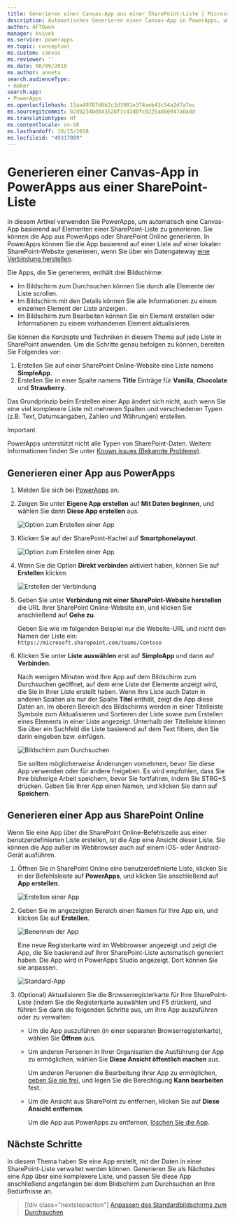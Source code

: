 ```yaml
---
title: Generieren einer Canvas-App aus einer SharePoint-Liste | Microsoft-Dokumentation
description: Automatisches Generieren einer Canvas-App in PowerApps, um Daten in einer SharePoint-Liste zu verwalten
author: AFTOwen
manager: kvivek
ms.service: powerapps
ms.topic: conceptual
ms.custom: canvas
ms.reviewer: ''
ms.date: 08/09/2018
ms.author: anneta
search.audienceType:
- maker
search.app:
- PowerApps
ms.openlocfilehash: 15aa49787d6b2c3d3981e374aeb43c54a2d7a7ec
ms.sourcegitcommit: 02d0234bd84352bf1c43d0fc9225ab60947a0add
ms.translationtype: HT
ms.contentlocale: sv-SE
ms.lasthandoff: 10/15/2018
ms.locfileid: "49317089"
---
```

# <a name="generate-a-canvas-app-in-powerapps-from-a-sharepoint-list"></a>Generieren einer Canvas-App in PowerApps aus einer SharePoint-Liste

In diesem Artikel verwenden Sie PowerApps, um automatisch eine Canvas-App basierend auf Elementen einer SharePoint-Liste zu generieren. Sie können die App aus PowerApps oder SharePoint Online generieren. In PowerApps können Sie die App basierend auf einer Liste auf einer lokalen SharePoint-Website generieren, wenn Sie über ein Datengateway [eine Verbindung herstellen](connect-to-sharepoint.md).

Die Apps, die Sie generieren, enthält drei Bildschirme:

- Im Bildschirm zum Durchsuchen können Sie durch alle Elemente der Liste scrollen.
- Im Bildschirm mit den Details können Sie alle Informationen zu einem einzelnen Element der Liste anzeigen.
- Im Bildschirm zum Bearbeiten können Sie ein Element erstellen oder Informationen zu einem vorhandenen Element aktualisieren.

Sie können die Konzepte und Techniken in diesem Thema auf jede Liste in SharePoint anwenden. Um die Schritte genau befolgen zu können, bereiten Sie Folgendes vor:

1. Erstellen Sie auf einer SharePoint Online-Website eine Liste namens **SimpleApp**.
2. Erstellen Sie in einer Spalte namens **Title** Einträge für **Vanilla**, **Chocolate** und **Strawberry**.

Das Grundprinzip beim Erstellen einer App ändert sich nicht, auch wenn Sie eine viel komplexere Liste mit mehreren Spalten und verschiedenen Typen (z.B. Text, Datumsangaben, Zahlen und Währungen) erstellen.

> [!IMPORTANT]
> PowerApps unterstützt nicht alle Typen von SharePoint-Daten. Weitere Informationen finden Sie unter [Known issues (Bekannte Probleme)](connections/connection-sharepoint-online.md#known-issues).

## <a name="generate-an-app-from-within-powerapps"></a>Generieren einer App aus PowerApps

1. Melden Sie sich bei [PowerApps](https://web.powerapps.com?utm_source=padocs&utm_medium=linkinadoc&utm_campaign=referralsfromdoc) an.

1. Zeigen Sie unter **Eigene App erstellen** auf **Mit Daten beginnen**, und wählen Sie dann **Diese App erstellen** aus.

    ![Option zum Erstellen einer App](./media/app-from-sharepoint/start-from-data.png)

1. Klicken Sie auf der SharePoint-Kachel auf **Smartphonelayout**.

    ![Option zum Erstellen einer App](./media/app-from-sharepoint/sharepoint-tile.png)

1. Wenn Sie die Option **Direkt verbinden** aktiviert haben, können Sie auf **Erstellen** klicken.

    ![Erstellen der Verbindung](./media/app-from-sharepoint/create-connection.png)

1. Geben Sie unter **Verbindung mit einer SharePoint-Website herstellen** die URL ihrer SharePoint Online-Website ein, und klicken Sie anschließend auf **Gehe zu**.

    Geben Sie wie im folgenden Beispiel nur die Website-URL und nicht den Namen der Liste ein:<br>`https://microsoft.sharepoint.com/teams/Contoso`

1. Klicken Sie unter **Liste auswählen** erst auf **SimpleApp** und dann auf **Verbinden**.

    Nach wenigen Minuten wird Ihre App auf dem Bildschirm zum Durchsuchen geöffnet, auf dem eine Liste der Elemente anzeigt wird, die Sie in Ihrer Liste erstellt haben. Wenn Ihre Liste auch Daten in anderen Spalten als nur der Spalte **Titel** enthält, zeigt die App diese Daten an. Im oberen Bereich des Bildschirms werden in einer Titelleiste Symbole zum Aktualisieren und Sortieren der Liste sowie zum Erstellen eines Elements in einer Liste angezeigt. Unterhalb der Titelleiste können Sie über ein Suchfeld die Liste basierend auf dem Text filtern, den Sie darin eingeben bzw. einfügen. 

    ![Bildschirm zum Durchsuchen](./media/app-from-sharepoint/browse-screen.png)

    Sie sollten möglicherweise Änderungen vornehmen, bevor Sie diese App verwenden oder für andere freigeben. Es wird empfohlen, dass Sie Ihre bisherige Arbeit speichern, bevor Sie fortfahren, indem Sie STRG+S drücken. Geben Sie Ihrer App einen Namen, und klicken Sie dann auf **Speichern**.

## <a name="generate-an-app-from-within-sharepoint-online"></a>Generieren einer App aus SharePoint Online

Wenn Sie eine App über die SharePoint Online-Befehlszeile aus einer benutzerdefinierten Liste erstellen, ist die App eine Ansicht dieser Liste. Sie können die App außer im Webbrowser auch auf einem iOS- oder Android-Gerät ausführen.

1. Öffnen Sie in SharePoint Online eine benutzerdefinierte Liste, klicken Sie in der Befehlsleiste auf **PowerApps**, und klicken Sie anschließend auf **App erstellen**.

    ![Erstellen einer App](./media/app-from-sharepoint/generate-new-app.png)

2. Geben Sie im angezeigten Bereich einen Namen für Ihre App ein, und klicken Sie auf **Erstellen**.

    ![Benennen der App](./media/app-from-sharepoint/app-name.png)

    Eine neue Registerkarte wird im Webbrowser angezeigt und zeigt die App, die Sie basierend auf Ihrer SharePoint-Liste automatisch generiert haben. Die App wird in PowerApps Studio angezeigt. Dort können Sie sie anpassen.

    ![Standard-App](./media/app-from-sharepoint/default-app.png)

3. (Optional) Aktualisieren Sie die Browserregisterkarte für Ihre SharePoint-Liste (indem Sie die Registerkarte auswählen und F5 drücken), und führen Sie dann die folgenden Schritte aus, um Ihre App auszuführen oder zu verwalten:

    - Um die App auszuführen (in einer separaten Browserregisterkarte), wählen Sie **Öffnen** aus.
    - Um anderen Personen in Ihrer Organisation die Ausführung der App zu ermöglichen, wählen Sie **Diese Ansicht öffentlich machen** aus.

        Um anderen Personen die Bearbeitung Ihrer App zu ermöglichen, [geben Sie sie frei](share-app.md), und legen Sie die Berechtigung **Kann bearbeiten** fest.

    - Um die Ansicht aus SharePoint zu entfernen, klicken Sie auf **Diese Ansicht entfernen**.

        Um die App aus PowerApps zu entfernen, [löschen Sie die App](delete-app.md).

## <a name="next-steps"></a>Nächste Schritte
In diesem Thema haben Sie eine App erstellt, mit der Daten in einer SharePoint-Liste verwaltet werden können. Generieren Sie als Nächstes eine App über eine komplexere Liste, und passen Sie diese App anschließend angefangen bei dem Bildschirm zum Durchsuchen an Ihre Bedürfnisse an.

> [!div class="nextstepaction"]
> [Anpassen des Standardbildschirms zum Durchsuchen](customize-layout-sharepoint.md)
